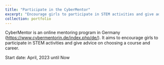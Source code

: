 ```yaml
---
title: "Participate in the CyberMentor"
excerpt: "Encourage girls to participate in STEM activities and give advice on choosing a course and career."
collection: portfolio
---
```

CyberMentor is an online mentoring program in Germany (https://www.cybermentorin.de/index.php/de/).
It aims to encourage girls to participate in STEM activities and give advice on choosing a course and career.

Start date: April, 2023 until Now
